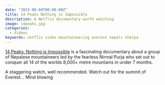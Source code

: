 ```yaml
---
date: "2023-08-04T00:00:00Z"
title: 14 Peaks Nothing is Impossible
description: A Netflix documentary worth watching
image: 14peaks.jpg
categories:
  - Videos
keywords: netflix video mountaineering everest nepali sherpa
---
```

[14 Peaks: Nothing is Impossible](https://www.netflix.com/watch/81464765?trackId=255824129&tctx=0%2C0%2C21b04b24-e5f9-494e-be88-808ac95de1b5-232221908%2C21b04b24-e5f9-494e-be88-808ac95de1b5-232221908%7C2%2Cunknown%2C%2C%2CtitlesResults%2C81464765%2CVideo%3A81464765%2CdetailsPagePlayButton) is a fascinating documentary about a group of Nepalese mountaineers led by the fearless Nirmal Purja who set out to conquer all 14 of the worlds 8,000+ metre mountains in under 7 months.

A staggering watch, well recommended. Watch out for the summit of Everest... Mind blowing
